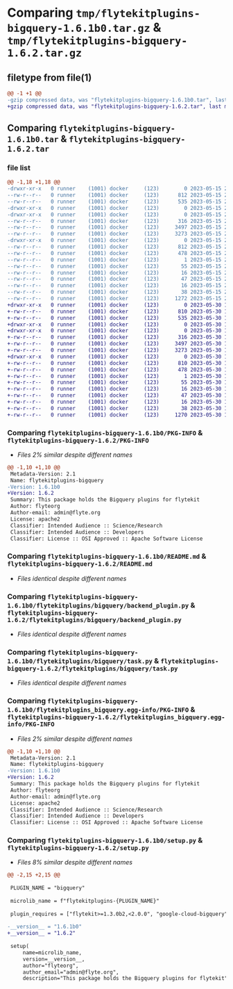 # Comparing `tmp/flytekitplugins-bigquery-1.6.1b0.tar.gz` & `tmp/flytekitplugins-bigquery-1.6.2.tar.gz`

## filetype from file(1)

```diff
@@ -1 +1 @@
-gzip compressed data, was "flytekitplugins-bigquery-1.6.1b0.tar", last modified: Mon May 15 22:07:02 2023, max compression
+gzip compressed data, was "flytekitplugins-bigquery-1.6.2.tar", last modified: Tue May 30 15:24:13 2023, max compression
```

## Comparing `flytekitplugins-bigquery-1.6.1b0.tar` & `flytekitplugins-bigquery-1.6.2.tar`

### file list

```diff
@@ -1,18 +1,18 @@
-drwxr-xr-x   0 runner    (1001) docker     (123)        0 2023-05-15 22:07:01.999836 flytekitplugins-bigquery-1.6.1b0/
--rw-r--r--   0 runner    (1001) docker     (123)      812 2023-05-15 22:07:01.999836 flytekitplugins-bigquery-1.6.1b0/PKG-INFO
--rw-r--r--   0 runner    (1001) docker     (123)      535 2023-05-15 22:06:44.000000 flytekitplugins-bigquery-1.6.1b0/README.md
-drwxr-xr-x   0 runner    (1001) docker     (123)        0 2023-05-15 22:07:01.999836 flytekitplugins-bigquery-1.6.1b0/flytekitplugins/
-drwxr-xr-x   0 runner    (1001) docker     (123)        0 2023-05-15 22:07:01.999836 flytekitplugins-bigquery-1.6.1b0/flytekitplugins/bigquery/
--rw-r--r--   0 runner    (1001) docker     (123)      316 2023-05-15 22:06:44.000000 flytekitplugins-bigquery-1.6.1b0/flytekitplugins/bigquery/__init__.py
--rw-r--r--   0 runner    (1001) docker     (123)     3497 2023-05-15 22:06:44.000000 flytekitplugins-bigquery-1.6.1b0/flytekitplugins/bigquery/backend_plugin.py
--rw-r--r--   0 runner    (1001) docker     (123)     3273 2023-05-15 22:06:44.000000 flytekitplugins-bigquery-1.6.1b0/flytekitplugins/bigquery/task.py
-drwxr-xr-x   0 runner    (1001) docker     (123)        0 2023-05-15 22:07:01.999836 flytekitplugins-bigquery-1.6.1b0/flytekitplugins_bigquery.egg-info/
--rw-r--r--   0 runner    (1001) docker     (123)      812 2023-05-15 22:07:01.000000 flytekitplugins-bigquery-1.6.1b0/flytekitplugins_bigquery.egg-info/PKG-INFO
--rw-r--r--   0 runner    (1001) docker     (123)      478 2023-05-15 22:07:01.000000 flytekitplugins-bigquery-1.6.1b0/flytekitplugins_bigquery.egg-info/SOURCES.txt
--rw-r--r--   0 runner    (1001) docker     (123)        1 2023-05-15 22:07:01.000000 flytekitplugins-bigquery-1.6.1b0/flytekitplugins_bigquery.egg-info/dependency_links.txt
--rw-r--r--   0 runner    (1001) docker     (123)       55 2023-05-15 22:07:01.000000 flytekitplugins-bigquery-1.6.1b0/flytekitplugins_bigquery.egg-info/entry_points.txt
--rw-r--r--   0 runner    (1001) docker     (123)       16 2023-05-15 22:07:01.000000 flytekitplugins-bigquery-1.6.1b0/flytekitplugins_bigquery.egg-info/namespace_packages.txt
--rw-r--r--   0 runner    (1001) docker     (123)       47 2023-05-15 22:07:01.000000 flytekitplugins-bigquery-1.6.1b0/flytekitplugins_bigquery.egg-info/requires.txt
--rw-r--r--   0 runner    (1001) docker     (123)       16 2023-05-15 22:07:01.000000 flytekitplugins-bigquery-1.6.1b0/flytekitplugins_bigquery.egg-info/top_level.txt
--rw-r--r--   0 runner    (1001) docker     (123)       38 2023-05-15 22:07:01.999836 flytekitplugins-bigquery-1.6.1b0/setup.cfg
--rw-r--r--   0 runner    (1001) docker     (123)     1272 2023-05-15 22:07:00.000000 flytekitplugins-bigquery-1.6.1b0/setup.py
+drwxr-xr-x   0 runner    (1001) docker     (123)        0 2023-05-30 15:24:13.513474 flytekitplugins-bigquery-1.6.2/
+-rw-r--r--   0 runner    (1001) docker     (123)      810 2023-05-30 15:24:13.513474 flytekitplugins-bigquery-1.6.2/PKG-INFO
+-rw-r--r--   0 runner    (1001) docker     (123)      535 2023-05-30 15:23:56.000000 flytekitplugins-bigquery-1.6.2/README.md
+drwxr-xr-x   0 runner    (1001) docker     (123)        0 2023-05-30 15:24:13.509474 flytekitplugins-bigquery-1.6.2/flytekitplugins/
+drwxr-xr-x   0 runner    (1001) docker     (123)        0 2023-05-30 15:24:13.509474 flytekitplugins-bigquery-1.6.2/flytekitplugins/bigquery/
+-rw-r--r--   0 runner    (1001) docker     (123)      316 2023-05-30 15:23:56.000000 flytekitplugins-bigquery-1.6.2/flytekitplugins/bigquery/__init__.py
+-rw-r--r--   0 runner    (1001) docker     (123)     3497 2023-05-30 15:23:56.000000 flytekitplugins-bigquery-1.6.2/flytekitplugins/bigquery/backend_plugin.py
+-rw-r--r--   0 runner    (1001) docker     (123)     3273 2023-05-30 15:23:56.000000 flytekitplugins-bigquery-1.6.2/flytekitplugins/bigquery/task.py
+drwxr-xr-x   0 runner    (1001) docker     (123)        0 2023-05-30 15:24:13.513474 flytekitplugins-bigquery-1.6.2/flytekitplugins_bigquery.egg-info/
+-rw-r--r--   0 runner    (1001) docker     (123)      810 2023-05-30 15:24:13.000000 flytekitplugins-bigquery-1.6.2/flytekitplugins_bigquery.egg-info/PKG-INFO
+-rw-r--r--   0 runner    (1001) docker     (123)      478 2023-05-30 15:24:13.000000 flytekitplugins-bigquery-1.6.2/flytekitplugins_bigquery.egg-info/SOURCES.txt
+-rw-r--r--   0 runner    (1001) docker     (123)        1 2023-05-30 15:24:13.000000 flytekitplugins-bigquery-1.6.2/flytekitplugins_bigquery.egg-info/dependency_links.txt
+-rw-r--r--   0 runner    (1001) docker     (123)       55 2023-05-30 15:24:13.000000 flytekitplugins-bigquery-1.6.2/flytekitplugins_bigquery.egg-info/entry_points.txt
+-rw-r--r--   0 runner    (1001) docker     (123)       16 2023-05-30 15:24:13.000000 flytekitplugins-bigquery-1.6.2/flytekitplugins_bigquery.egg-info/namespace_packages.txt
+-rw-r--r--   0 runner    (1001) docker     (123)       47 2023-05-30 15:24:13.000000 flytekitplugins-bigquery-1.6.2/flytekitplugins_bigquery.egg-info/requires.txt
+-rw-r--r--   0 runner    (1001) docker     (123)       16 2023-05-30 15:24:13.000000 flytekitplugins-bigquery-1.6.2/flytekitplugins_bigquery.egg-info/top_level.txt
+-rw-r--r--   0 runner    (1001) docker     (123)       38 2023-05-30 15:24:13.513474 flytekitplugins-bigquery-1.6.2/setup.cfg
+-rw-r--r--   0 runner    (1001) docker     (123)     1270 2023-05-30 15:24:12.000000 flytekitplugins-bigquery-1.6.2/setup.py
```

### Comparing `flytekitplugins-bigquery-1.6.1b0/PKG-INFO` & `flytekitplugins-bigquery-1.6.2/PKG-INFO`

 * *Files 2% similar despite different names*

```diff
@@ -1,10 +1,10 @@
 Metadata-Version: 2.1
 Name: flytekitplugins-bigquery
-Version: 1.6.1b0
+Version: 1.6.2
 Summary: This package holds the Bigquery plugins for flytekit
 Author: flyteorg
 Author-email: admin@flyte.org
 License: apache2
 Classifier: Intended Audience :: Science/Research
 Classifier: Intended Audience :: Developers
 Classifier: License :: OSI Approved :: Apache Software License
```

### Comparing `flytekitplugins-bigquery-1.6.1b0/README.md` & `flytekitplugins-bigquery-1.6.2/README.md`

 * *Files identical despite different names*

### Comparing `flytekitplugins-bigquery-1.6.1b0/flytekitplugins/bigquery/backend_plugin.py` & `flytekitplugins-bigquery-1.6.2/flytekitplugins/bigquery/backend_plugin.py`

 * *Files identical despite different names*

### Comparing `flytekitplugins-bigquery-1.6.1b0/flytekitplugins/bigquery/task.py` & `flytekitplugins-bigquery-1.6.2/flytekitplugins/bigquery/task.py`

 * *Files identical despite different names*

### Comparing `flytekitplugins-bigquery-1.6.1b0/flytekitplugins_bigquery.egg-info/PKG-INFO` & `flytekitplugins-bigquery-1.6.2/flytekitplugins_bigquery.egg-info/PKG-INFO`

 * *Files 2% similar despite different names*

```diff
@@ -1,10 +1,10 @@
 Metadata-Version: 2.1
 Name: flytekitplugins-bigquery
-Version: 1.6.1b0
+Version: 1.6.2
 Summary: This package holds the Bigquery plugins for flytekit
 Author: flyteorg
 Author-email: admin@flyte.org
 License: apache2
 Classifier: Intended Audience :: Science/Research
 Classifier: Intended Audience :: Developers
 Classifier: License :: OSI Approved :: Apache Software License
```

### Comparing `flytekitplugins-bigquery-1.6.1b0/setup.py` & `flytekitplugins-bigquery-1.6.2/setup.py`

 * *Files 8% similar despite different names*

```diff
@@ -2,15 +2,15 @@
 
 PLUGIN_NAME = "bigquery"
 
 microlib_name = f"flytekitplugins-{PLUGIN_NAME}"
 
 plugin_requires = ["flytekit>=1.3.0b2,<2.0.0", "google-cloud-bigquery"]
 
-__version__ = "1.6.1b0"
+__version__ = "1.6.2"
 
 setup(
     name=microlib_name,
     version=__version__,
     author="flyteorg",
     author_email="admin@flyte.org",
     description="This package holds the Bigquery plugins for flytekit",
```

